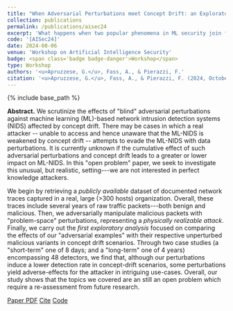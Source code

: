 ```yaml
---
title: "When Adversarial Perturbations meet Concept Drift: an Exploratory Analysis on ML-NIDS"
collection: publications
permalink: /publications/aisec24
excerpt: 'What happens when two popular phenomena in ML security join forces?'
code: '[AISec24]'
date: 2024-08-06
venue: 'Workshop on Artificial Intelligence Security'
badge: <span class='badge badge-danger'>Workshop</span>
type: Workshop
authors: '<u>Apruzzese, G.</u>, Fass, A., & Pierazzi, F.'
citation: '<u>Apruzzese, G.</u>, Fass, A., & Pierazzi, F. (2024, October). "When Adversarial Perturbations meet Concept Drift: an Exploratory Analysis on ML-NIDS." In <i>2024 17th ACM Workshop on Artificial Intelligence Security (AISec)</i>. ACM.'
---
```

{% include base_path %}

<b>Abstract.</b> We scrutinize the effects of "blind" adversarial perturbations against machine learning (ML)-based network intrusion detection systems (NIDS) affected by concept drift. There may be cases in which a real attacker -- unable to access and hence unaware that the ML-NIDS is weakened by concept drift -- attempts to evade the ML-NIDS with data perturbations. It is currently unknown if the cumulative effect of such adversarial perturbations and concept drift leads to a greater or lower impact on ML-NIDS. In this "open problem" paper, we seek to investigate this unusual, but realistic, setting---we are not interested in perfect knowledge attackers.

We begin by retrieving a _publicly available_ dataset of documented network traces captured in a real, large (>300 hosts) organization. Overall, these traces include several years of raw traffic packets---both benign and malicious. Then, we adversarially manipulate malicious packets with "problem-space" perturbations, representing a _physically realizable attack_. Finally, we carry out the _first exploratory analysis_ focused on comparing the effects of our "adversarial examples" with their respective unperturbed malicious variants in concept drift scenarios. Through two case studies (a "short-term" one of 8 days; and a "long-term" one of 4 years) encompassing 48 detectors, we find that, although our perturbations induce a lower detection rate in concept-drift scenarios, some perturbations yield adverse-effects for the attacker in intriguing use-cases. Overall, our study shows that the topics we covered are an still an open problem which require a re-assessment from future research.


<a class="btn btn-outline-primary my-1 mr-1 btn-sm" href="{{ base_path }}/files/papers/aisec24/aisec24.pdf" target="_blank" rel="noopener">Paper PDF</a> 
<a class="btn btn-outline-primary my-1 mr-1 btn-sm" href="{{ base_path }}/files/papers/aisec24/aisec24_cite.html" target="_blank" rel="noopener">Cite</a>
<a class="btn btn-outline-primary my-1 mr-1 btn-sm" href="https://github.com/hihey54/aisec24" target="_blank" rel="noopener">Code</a>